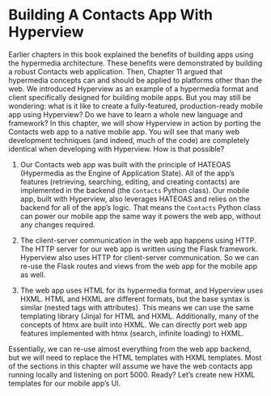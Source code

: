 # Building A Contacts App With Hyperview

Earlier chapters in this book explained the benefits of building apps using the hypermedia architecture. These benefits were demonstrated by building a robust Contacts web application. Then, Chapter 11 argued that hypermedia concepts can and should be applied to platforms other than the web. We introduced Hyperview as an example of a hypermedia format and client specifically designed for building mobile apps. But you may still be wondering: what is it like to create a fully-featured, production-ready mobile app using Hyperview? Do we have to learn a whole new language and framework? In this chapter, we will show Hyperview in action by porting the Contacts web app to a native mobile app. You will see that many web development techniques (and indeed, much of the code) are completely identical when developing with Hyperview. How is that possible?

1.  Our Contacts web app was built with the principle of HATEOAS (Hypermedia as the Engine of Application State). All of the app’s features (retrieving, searching, editing, and creating contacts) are implemented in the backend (the `Contacts` Python class). Our mobile app, built with Hyperview, also leverages HATEOAS and relies on the backend for all of the app’s logic. That means the `Contacts` Python class can power our mobile app the same way it powers the web app, without any changes required.
    
2.  The client-server communication in the web app happens using HTTP. The HTTP server for our web app is written using the Flask framework. Hyperview also uses HTTP for client-server communication. So we can re-use the Flask routes and views from the web app for the mobile app as well.
    
3.  The web app uses HTML for its hypermedia format, and Hyperview uses HXML. HTML and HXML are different formats, but the base syntax is similar (nested tags with attributes). This means we can use the same templating library (Jinja) for HTML and HXML. Additionally, many of the concepts of htmx are built into HXML. We can directly port web app features implemented with htmx (search, infinite loading) to HXML.
    

Essentially, we can re-use almost everything from the web app backend, but we will need to replace the HTML templates with HXML templates. Most of the sections in this chapter will assume we have the web contacts app running locally and listening on port 5000. Ready? Let’s create new HXML templates for our mobile app’s UI.